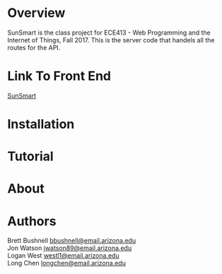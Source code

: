# Overview
SunSmart is the class project for ECE413 - Web Programming and the Internet of Things, Fall 2017.
This is the server code that handels all the routes for the API.

# Link To Front End
[SunSmart](http://ec2-13-58-73-63.us-east-2.compute.amazonaws.com:3000/data/device)

# Installation

# Tutorial

# About

# Authors
Brett Bushnell <bbushnell@email.arizona.edu>    
Jon Watson <jwatson89@email.arizona.edu>   
Logan West <westl1@email.arizona.edu>   
Long Chen <longchen@email.arizona.edu>